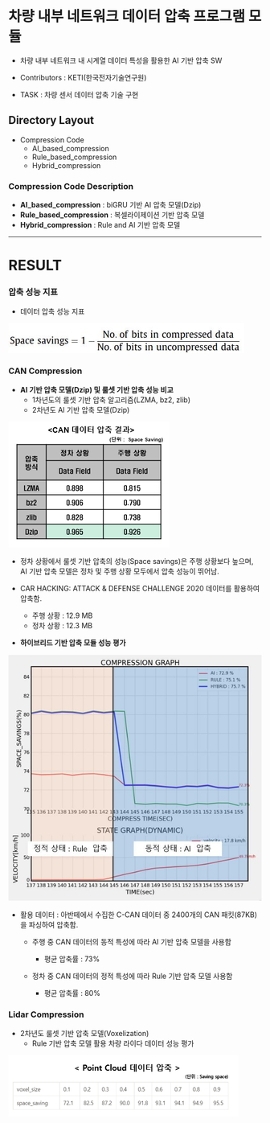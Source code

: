 # 차량 내부 네트워크 데이터 압축 프로그램 모듈

- 차량 내부 네트워크 내 시계열 데이터 특성을 활용한 AI 기반 압축 SW

- Contributors : KETI(한국전자기술연구원)
- TASK : 차량 센서 데이터 압축 기술 구현



## Directory Layout

- Compression Code
  - AI_based_compression
  - Rule_based_compression
  - Hybrid_compression


### Compression Code Description

- **AI_based_compression** : biGRU 기반 AI 압축 모델(Dzip)
- **Rule_based_compression** : 복셀라이제이션 기반 압축 모델
- **Hybrid_compression** : Rule and AI 기반 압축 모델

---



# RESULT

### 압축 성능 지표

- 데이터 압축 성능 지표

 ![평가지표](README.assets/Space_saving.JPG)



### CAN Compression

- **AI 기반 압축 모델(Dzip) 및 룰셋 기반 압축 성능 비교**
  - 1차년도의 룰셋 기반 압축 알고리즘(LZMA, bz2, zlib)
  - 2차년도 AI 기반 압축 모델(Dzip)


![image-20220816134853427](README.assets/image-20220816134853427.png)


- 정차 상황에서 룰셋 기반 압축의 성능(Space savings)은 주행 상황보다 높으며, AI 기반 압축 모델은 정차 및 주행 상황 모두에서 압축 성능이 뛰어남. 
- CAR HACKING: ATTACK & DEFENSE CHALLENGE 2020 데이터를 활용하여 압축함.

  - 주행 상황 : 12.9 MB
  - 정차 상황 : 12.3 MB




- **하이브리드 기반 압축 모듈 성능 평가** 

![평가지표](README.assets/compression_result-16671826965171.JPG)

- 활용 데이터 : 아반떼에서 수집한 C-CAN 데이터 중 2400개의 CAN 패킷(87KB)을 파싱하여 압축함.

  - 주행 중 CAN 데이터의 동적 특성에 따라 AI 기반 압축 모델을 사용함
    -  평균 압축률 : 73%

  - 정차 중 CAN 데이터의 정적 특성에 따라 Rule 기반 압축 모델 사용함
    - 평균 압축률 : 80%



### Lidar Compression

- 2차년도 룰셋 기반 압축 모델(Voxelization)
  - Rule 기반 압축 모델 활용 차량 라이다 데이터 성능 평가


![image_voxelization](README.assets/voxelization_result.png)
